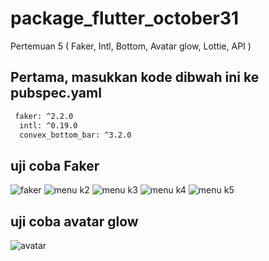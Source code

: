 # package_flutter_october31

Pertemuan 5 ( Faker, Intl, Bottom, Avatar glow, Lottie, API )

## Pertama, masukkan kode dibwah ini ke pubspec.yaml
```bash
 faker: ^2.2.0
  intl: ^0.19.0
  convex_bottom_bar: ^3.2.0
```
## uji coba Faker
![faker](https://github.com/user-attachments/assets/0b74d597-ed43-4754-8dc7-d3c22686aef5)
![menu k2](https://github.com/user-attachments/assets/0634f86a-9676-489b-98ce-8fb40cf48ef5)
![menu k3](https://github.com/user-attachments/assets/e4667f01-82f9-4d9d-a241-bc82750b78a4)
![menu k4](https://github.com/user-attachments/assets/36acddd1-e3ad-4460-aabe-43a09522781e)
![menu k5](https://github.com/user-attachments/assets/872db197-32e8-4963-a053-e09bb16e0eb9)

## uji coba avatar glow
![avatar](https://github.com/user-attachments/assets/f7d3dbeb-9e2f-47fd-a00f-859a44a405e2)

